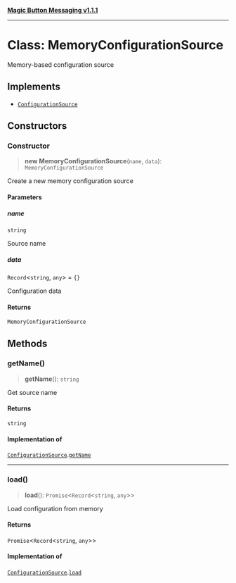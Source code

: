 [**Magic Button Messaging v1.1.1**](../README.md)

***

# Class: MemoryConfigurationSource

Memory-based configuration source

## Implements

- [`ConfigurationSource`](../interfaces/ConfigurationSource.md)

## Constructors

### Constructor

> **new MemoryConfigurationSource**(`name`, `data`): `MemoryConfigurationSource`

Create a new memory configuration source

#### Parameters

##### name

`string`

Source name

##### data

`Record`\<`string`, `any`\> = `{}`

Configuration data

#### Returns

`MemoryConfigurationSource`

## Methods

### getName()

> **getName**(): `string`

Get source name

#### Returns

`string`

#### Implementation of

[`ConfigurationSource`](../interfaces/ConfigurationSource.md).[`getName`](../interfaces/ConfigurationSource.md#getname)

***

### load()

> **load**(): `Promise`\<`Record`\<`string`, `any`\>\>

Load configuration from memory

#### Returns

`Promise`\<`Record`\<`string`, `any`\>\>

#### Implementation of

[`ConfigurationSource`](../interfaces/ConfigurationSource.md).[`load`](../interfaces/ConfigurationSource.md#load)

